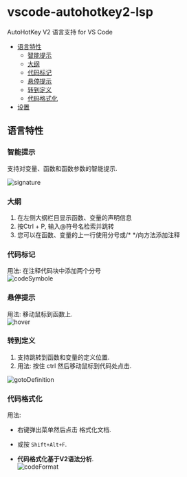 # vscode-autohotkey2-lsp

AutoHotKey V2 语言支持 for VS Code
  - [语言特性](#语言特性)
    - [智能提示](#智能提示)
    - [大纲](#大纲)
    - [代码标记](#代码标记)
    - [悬停提示](#悬停提示)
    - [转到定义](#转到定义)
    - [代码格式化](#代码格式化)
  - [设置](#设置)

## 语言特性

### 智能提示

支持对变量、函数和函数参数的智能提示.

![signature](https://gitee.com/orz707/vscode-autohotkey2-lsp/raw/master/pic/signature.gif)

### 大纲

1. 在左侧大纲栏目显示函数、变量的声明信息
2. 按Ctrl + P, 输入@符号名检索并跳转
3. 您可以在函数、变量的上一行使用分号或/* */向方法添加注释  

### 代码标记

用法: 在注释代码块中添加两个分号  
![codeSymbole](https://gitee.com/orz707/vscode-autohotkey2-lsp/raw/master/pic/codeSymbol.png)

### 悬停提示  

用法: 移动鼠标到函数上.  
![hover](https://gitee.com/orz707/vscode-autohotkey2-lsp/raw/master/pic/hover.png)

### 转到定义

1. 支持跳转到函数和变量的定义位置.  
2. 用法: 按住 ctrl 然后移动鼠标到代码处点击.  

![gotoDefinition](https://gitee.com/orz707/vscode-autohotkey2-lsp/raw/master/pic/gotoDefinition.png)

### 代码格式化

用法:  
- 右键弹出菜单然后点击 格式化文档.  
- 或按 `Shift+Alt+F`.  

- **代码格式化基于V2语法分析**.  
![codeFormat](https://gitee.com/orz707/vscode-autohotkey2-lsp/raw/master/pic/codeFormat.gif)
